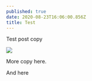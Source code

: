 ```yaml
---
published: true
date: 2020-08-23T16:06:00.856Z
title: Test
---
```

Test post copy

![](public/img_1587.jpg)

More copy here.

And here